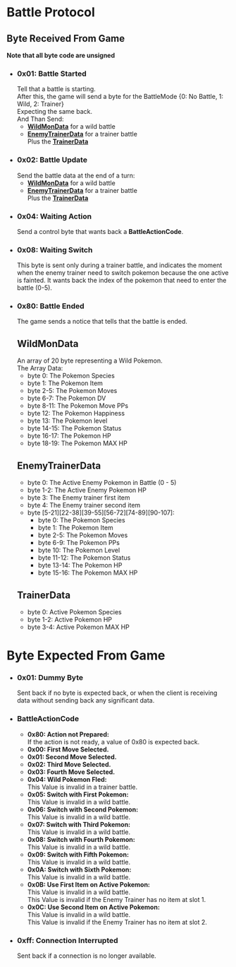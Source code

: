 # Battle Protocol

## Byte Received From Game

**Note that all byte code are unsigned**

* ### 0x01: Battle Started
  Tell that a battle is starting.  
  After this, the game will send a byte for the BattleMode {0: No Battle, 1: Wild, 2: Trainer}  
  Expecting the same back.  
  And Than Send:
    * **[WildMonData](#WildMonData)** for a wild battle
    * **[EnemyTrainerData](#EnemyTrainerData)** for a trainer battle  
      Plus the **[TrainerData](#TrainerData)**
* ### 0x02: Battle Update
  Send the battle data at the end of a turn:
    * **[WildMonData](#WildMonData)** for a wild battle
    * **[EnemyTrainerData](#EnemyTrainerData)** for a trainer battle  
      Plus the **[TrainerData](#TrainerData)**
* ### 0x04: Waiting Action
  Send a control byte that wants back a **BattleActionCode**.
* ### 0x08: Waiting Switch
  This byte is sent only during a trainer battle, and indicates the moment when the enemy trainer need to switch pokemon
  because the one active is fainted. It wants back the index of the pokemon that need to enter the battle (0-5).
* ### 0x80: Battle Ended
  The game sends a notice that tells that the battle is ended.
  ## WildMonData
  An array of 20 byte representing a Wild Pokemon.  
  The Array Data:
    * byte 0: The Pokemon Species
    * byte 1: The Pokemon Item
    * byte 2-5: The Pokemon Moves
    * byte 6-7: The Pokemon DV
    * byte 8-11: The Pokemon Move PPs
    * byte 12: The Pokemon Happiness
    * byte 13: The Pokemon level
    * byte 14-15: The Pokemon Status
    * byte 16-17: The Pokemon HP
    * byte 18-19: The Pokemon MAX HP
  ## EnemyTrainerData
    * byte 0: The Active Enemy Pokemon in Battle (0 - 5)
    * byte 1-2: The Active Enemy Pokemon HP
    * byte 3: The Enemy trainer first item
    * byte 4: The Enemy trainer second item
    * byte [5-21][22-38][39-55][56-72][74-89][90-107]:
        * byte 0: The Pokemon Species
        * byte 1: The Pokemon Item
        * byte 2-5: The Pokemon Moves
        * byte 6-9: The Pokemon PPs
        * byte 10: The Pokemon Level
        * byte 11-12: The Pokemon Status
        * byte 13-14: The Pokemon HP
        * byte 15-16: The Pokemon MAX HP
  ## TrainerData
    * byte 0: Active Pokemon Species
    * byte 1-2: Active Pokemon HP
    * byte 3-4: Active Pokemon MAX HP

# Byte Expected From Game

* ### 0x01: Dummy Byte
  Sent back if no byte is expected back, or when the client is receiving data without sending back any significant data.
* ### BattleActionCode
    * **0x80: Action not Prepared:**  
      If the action is not ready, a value of 0x80 is expected back.
    * **0x00: First Move Selected.**
    * **0x01: Second Move Selected.**
    * **0x02: Third Move Selected.**
    * **0x03: Fourth Move Selected.**
    * **0x04: Wild Pokemon Fled:**  
      This Value is invalid in a trainer battle.
    * **0x05: Switch with First Pokemon:**  
      This Value is invalid in a wild battle.
    * **0x06: Switch with Second Pokemon:**  
      This Value is invalid in a wild battle.
    * **0x07: Switch with Third Pokemon:**  
      This Value is invalid in a wild battle.
    * **0x08: Switch with Fourth Pokemon:**  
      This Value is invalid in a wild battle.
    * **0x09: Switch with Fifth Pokemon:**  
      This Value is invalid in a wild battle.
    * **0x0A: Switch with Sixth Pokemon:**  
      This Value is invalid in a wild battle.
    * **0x0B: Use First Item on Active Pokemon:**\
      This Value is invalid in a wild battle.\
      This Value is invalid if the Enemy Trainer has no item at slot 1.
    * **0x0C: Use Second Item on Active Pokemon:**\
      This Value is invalid in a wild battle.\
      This Value is invalid if the Enemy Trainer has no item at slot 2.
* ### 0xff: Connection Interrupted
  Sent back if a connection is no longer available.
